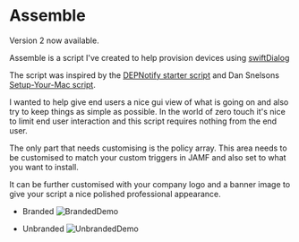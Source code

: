 # Assemble

Version 2 now available.

Assemble is a script I've created to help provision devices using [swiftDialog](https://github.com/bartreardon/swiftDialog)

The script was inspired by the [DEPNotify starter script](https://github.com/jamf/DEPNotify-Starter) and Dan Snelsons [Setup-Your-Mac script](https://github.com/dan-snelson/dialog-scripts/tree/main/Setup%20Your%20Mac).

I wanted to help give end users a nice gui view of what is going on and also try to keep things as simple as possible. In the world of zero touch it's nice to limit end user interaction and this script requires nothing from the end user.

The only part that needs customising is the policy array. This area needs to be customised to match your custom triggers in JAMF and also set to what you want to install.

It can be further customised with your company logo and a banner image to give your script a nice polished professional appearance.

- Branded
![BrandedDemo](https://user-images.githubusercontent.com/89595349/206698172-285defd3-8825-4deb-8790-ecbff7aeb3ba.png)

- Unbranded
![UnbrandedDemo](https://user-images.githubusercontent.com/89595349/206698179-c4866fec-454f-4c02-8d3a-2afb15064d21.png)
